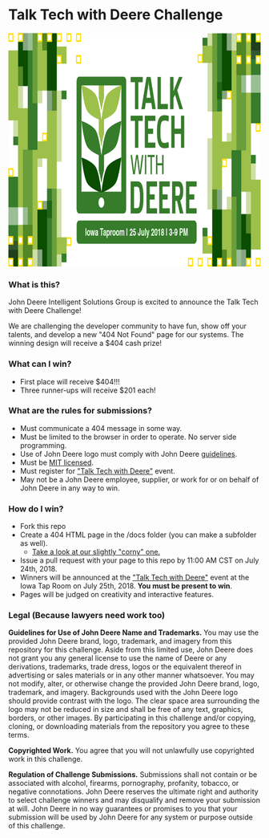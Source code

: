 # Talk Tech with Deere Challenge
<p align="center">
  <a href="https://johndeere.cvent.com/TalkTechWithDeere"><img width="888" height="466" src="/talk-tech-image.png" alt="Talk Tech with Deere. Iowa Taproom, July 25th 2018, 3-pm" /></a>
</p>

### What is this?
John Deere Intelligent Solutions Group is excited to announce the Talk Tech with Deere Challenge!

We are challenging the developer community to have fun, show off your talents, and develop a new "404 Not Found" page for our systems. The winning design will receive a $404 cash prize! 

### What can I win?
   * First place will receive $404!!!
   * Three runner-ups will receive $201 each!
   
### What are the rules for submissions?
  * Must communicate a 404 message in some way.
  * Must be limited to the browser in order to operate. No server side programming.
  * Use of John Deere logo must comply with John Deere [guidelines](#l).
  * Must be <a href="https://opensource.org/licenses/MIT">MIT licensed</a>.
  * Must register for <a href="https://johndeere.cvent.com/TalkTechWithDeere">"Talk Tech with Deere"</a> event.
  * May not be a John Deere employee, supplier, or work for or on behalf of John Deere in any way to win.
  
### How do I win?
   * Fork this repo
   * Create a 404 HTML page in the /docs folder (you can make a subfolder as well).
      * <a href="https://johndeere.github.io/talk-tech-challenge/old-deere-404/">Take a look at our slightly "corny" one.</a> 
   * Issue a pull request with your page to this repo by 11:00 AM CST on July 24th, 2018. 
   * Winners will be announced at the <a href="https://johndeere.cvent.com/TalkTechWithDeere">"Talk Tech with Deere"</a> event at the Iowa Tap Room on July 25th, 2018. **You must be present to win**.
   * Pages will be judged on creativity and interactive features.


### Legal (Because lawyers need work too)

<a name="l"></a>**Guidelines for Use of John Deere Name and Trademarks.**
You may use the provided John Deere brand, logo, trademark, and imagery from this repository for this challenge.  Aside from this limited use, John Deere does not grant you any general license to use the name of Deere or any derivations, trademarks, trade dress, logos or the equivalent thereof in advertising or sales materials or in any other manner whatsoever.  You may not modify, alter, or otherwise change the provided John Deere brand, logo, trademark, and imagery. Backgrounds used with the John Deere logo should provide contrast with the logo. The clear space area surrounding the logo may not be reduced in size and shall be free of any text, graphics, borders, or other images. By participating in this challenge and/or copying, cloning, or downloading materials from the repository you agree to these terms.

**Copyrighted Work.** You agree that you will not unlawfully use copyrighted work in this challenge.

**Regulation of Challenge Submissions.** Submissions shall not contain or be associated with alcohol, firearms, pornography, profanity, tobacco, or negative connotations. John Deere reserves the ultimate right and authority to select challenge winners and may disqualify and remove your submission at will. John Deere in no way guarantees or promises to you that your submission will be used by John Deere for any system or purpose outside of this challenge.
